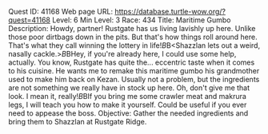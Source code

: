 Quest ID: 41168
Web page URL: https://database.turtle-wow.org/?quest=41168
Level: 6
Min Level: 3
Race: 434
Title: Maritime Gumbo
Description: Howdy, partner! Rustgate has us living lavishly up here. Unlike those poor dirtbags down in the pits. But that's how things roll around here. That's what they call winning the lottery in life!$B$B<Shazzlan lets out a weird, nasally cackle.>$B$BHey, if you're already here, I could use some help, actually. You know, Rustgate has quite the... eccentric taste when it comes to his cuisine. He wants me to remake this maritime gumbo his grandmother used to make him back on Kezan. Usually not a problem, but the ingredients are not something we really have in stock up here. Oh, don't give me that look. I mean it, really!$B$BIf you bring me some crawler meat and makrura legs, I will teach you how to make it yourself. Could be useful if you ever need to appease the boss.
Objective: Gather the needed ingredients and bring them to Shazzlan at Rustgate Ridge.
